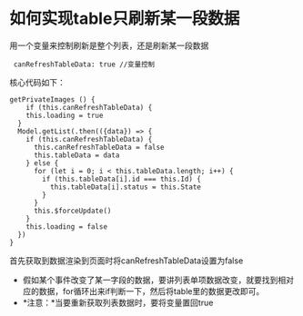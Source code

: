 
# 如何实现table只刷新某一段数据
用一个变量来控制刷新是整个列表，还是刷新某一段数据

```
 canRefreshTableData: true //变量控制
```
核心代码如下：
```
getPrivateImages () {
	if (this.canRefreshTableData) {
    this.loading = true
  }
  Model.getList(.then(({data}) => {
    if (this.canRefreshTableData) {
      this.canRefreshTableData = false
      this.tableData = data
    } else {
      for (let i = 0; i < this.tableData.length; i++) {
        if (this.tableData[i].id === this.Id) {
          this.tableData[i].status = this.State
        }
      }
      this.$forceUpdate()
    }
    this.loading = false
  })
}
```
首先获取到数据渲染到页面时将canRefreshTableData设置为false
- 假如某个事件改变了某一字段的数据，要讲列表单项数据改变，就要找到相对应的数据，for循环出来if判断一下，然后将table里的数据更改即可。
- *注意：*当要重新获取列表数据时，要将变量置回true